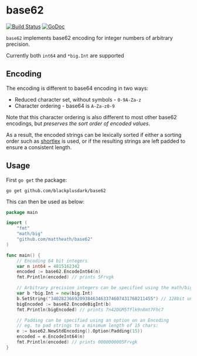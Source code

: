 # base62

[![Build Status](https://travis-ci.org/mattheath/base62.svg?branch=master)](https://travis-ci.org/mattheath/base62) [![GoDoc](https://godoc.org/github.com/mattheath/base62?status.svg)](https://godoc.org/github.com/mattheath/base62)

`base62` implements base62 encoding for integer numbers of arbitrary precision.

Currently both `int64` and `*big.Int` are supported

## Encoding

The encoding is different to base64 encoding in two ways:
 * Reduced character set, without symbols - `0-9A-Za-z`
 * Character ordering - base64 is `A-Za-z0-9`

Note that this character ordering is also different to most other base62 encodings, but _preserves the sort order of encoded values_.

As a result, the encoded strings can be lexically sorted if either a sorting order such as [shortlex](http://en.wikipedia.org/wiki/Shortlex_order) is used, or if the resulting strings are left padded to ensure a consistent length.

## Usage

First `go get` the package:
```
go get github.com/blackplusdark/base62
```

This can then be used as below:
```go
package main

import (
    "fmt"
    "math/big"
    "github.com/mattheath/base62"
)

func main() {
	// Encoding 64 bit integers
	var n int64 = 4815162342
    encoded := base62.EncodeInt64(n)
    fmt.Println(encoded) // prints 5Frvgk

    // Arbitrary precision integers can be specified using the math/big pkg
    var b *big.Int = new(big.Int)
    b.SetString("340282366920938463463374607431768211455") // 128bit unsigned int
    bigEncoded := base62.EncodeBigInt(b)
    fmt.Println(bigEncoded) // prints 7n42DGM5Tflk9n8mt7Fhc7

    // Padding can be specified using an option on an Encoding
    // eg. to pad strings to a minimum length of 15 chars:
    e := base62.NewStdEncoding().Option(Padding(15))
    encoded = e.EncodeInt64(n)
    fmt.Println(encoded) // prints 0000000005Frvgk
}
```
